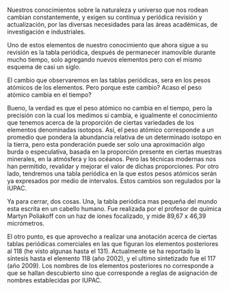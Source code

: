 <!--
.. title: Revisión a la tabla periódica
.. slug: revision-a-la-tabla-periodica
.. date: 2010-12-22 14:17:51 UTC-05:00
.. tags: Ciencia,Química,Tabla periódica
.. category: Física pasión
.. link:
.. description:
.. type: text
.. author: Edward Villegas Pulgarin
-->

Nuestros conocimientos sobre la naturaleza y universo que nos rodean cambian constantemente, y exigen su continua y periódica revisión y actualización, por las diversas necesidades para las áreas académicas, de investigación e industriales.  

Uno de estos elementos de nuestro conocimiento que ahora sigue a su revisión es la tabla periódica, después de permanecer inamovible durante mucho tiempo, solo agregando nuevos elementos pero con el mismo esquema de casi un siglo.  

El cambio que observaremos en las tablas periódicas, sera en los pesos atómicos de los elementos. Pero porque este cambio? Acaso el peso atómico cambia en el tiempo?  

Bueno, la verdad es que el peso atómico no cambia en el tiempo, pero la precisión con la cual los medimos si cambia, e igualmente el conocimiento que tenemos acerca de la proporción de ciertas variedades de los elementos denominadas isotopos. Así, el peso atómico corresponde a un promedio que pondera la abundancia relativa de un determinado isotopo en la tierra, pero esta ponderación puede ser solo una aproximación algo burda o especulativa, basada en la proporción presente en ciertas muestras minerales, en la atmósfera y los océanos. Pero las técnicas modernas nos han permitido, revalidar y mejorar el valor de dichas proporciones. Por otro lado, tendremos una tabla periódica en la que estos pesos atómicos serán ya expresados por medio de intervalos. Estos cambios son regulados por la IUPAC.  

Ya para cerrar, dos cosas. Una, la tabla periódica mas pequeña del mundo esta escrita en un cabello humano. Fue realizada por el profesor de química Martyn Poliakoff con un haz de iones focalizado, y mide 89,67 x 46,39 micrómetros.  

El otro punto, es que aprovecho a realizar una anotación acerca de ciertas tablas periódicas comerciales en las que figuran los elementos posteriores al 118 (he visto algunas hasta el 131). Actualmente se ha reportado la síntesis hasta el elemento 118 (año 2002), y el ultimo sintetizado fue el 117 (año 2009). Los nombres de los elementos posteriores no corresponde a que se hallan descubierto sino que corresponde a reglas de asignación de nombres establecidas por IUPAC.  
